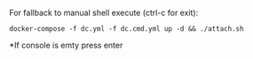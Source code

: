 For fallback to manual shell execute (ctrl-c for exit): 
```
docker-compose -f dc.yml -f dc.cmd.yml up -d && ./attach.sh
```
\*If console is emty press enter

